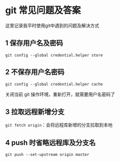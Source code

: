# git 常见问题及答案

这里记录我平时使用git中遇到的问题及解决方式

## 1 保存用户名及密码

`git config --global credential.helper store`

## 2 不保存用户名密码

`git config --global credential.helper cache`

关闭当前 git 操作环境，重新打开，就需要用户名密码了

## 3 拉取远程新增分支

`git fetch origin`：会将远程库新增的分支拉取到本地

## 4 push 时省略远程库及分支名

`git push --set-upstream origin master`
